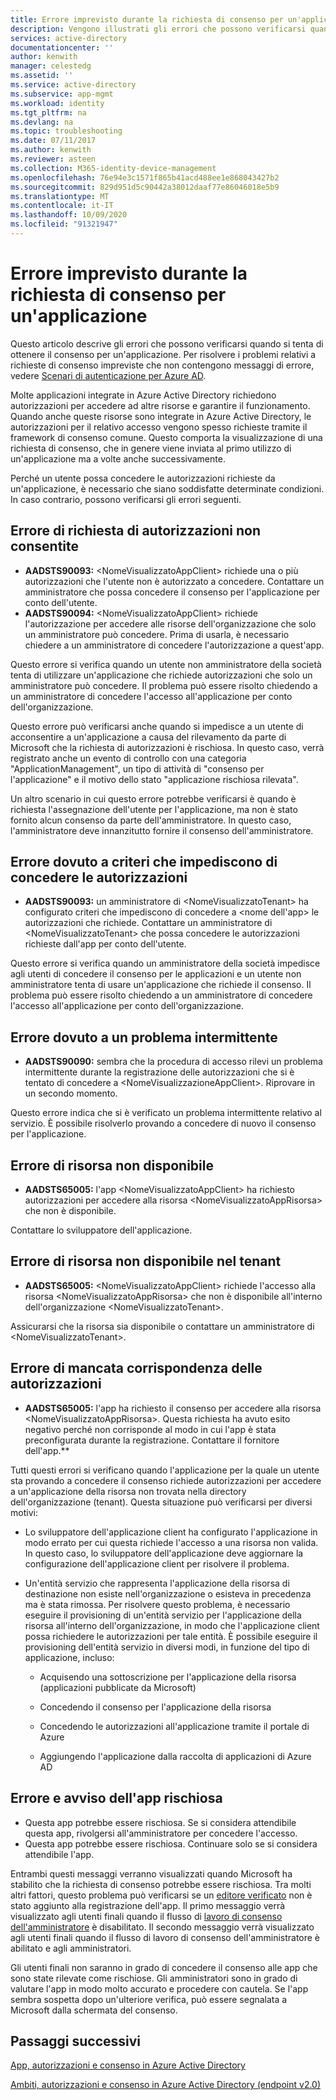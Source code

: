 ```yaml
---
title: Errore imprevisto durante la richiesta di consenso per un'applicazione | Microsoft Docs
description: Vengono illustrati gli errori che possono verificarsi quando si tenta di ottenere il consenso per un'applicazione, nonché suggerite le operazioni da eseguire per risolverli
services: active-directory
documentationcenter: ''
author: kenwith
manager: celestedg
ms.assetid: ''
ms.service: active-directory
ms.subservice: app-mgmt
ms.workload: identity
ms.tgt_pltfrm: na
ms.devlang: na
ms.topic: troubleshooting
ms.date: 07/11/2017
ms.author: kenwith
ms.reviewer: asteen
ms.collection: M365-identity-device-management
ms.openlocfilehash: 76e94e3c1571f865b41acd488ee1e868043427b2
ms.sourcegitcommit: 829d951d5c90442a38012daaf77e86046018e5b9
ms.translationtype: MT
ms.contentlocale: it-IT
ms.lasthandoff: 10/09/2020
ms.locfileid: "91321947"
---
```

# <a name="unexpected-error-when-performing-consent-to-an-application"></a>Errore imprevisto durante la richiesta di consenso per un'applicazione

Questo articolo descrive gli errori che possono verificarsi quando si tenta di ottenere il consenso per un'applicazione. Per risolvere i problemi relativi a richieste di consenso impreviste che non contengono messaggi di errore, vedere [Scenari di autenticazione per Azure AD](https://docs.microsoft.com/azure/active-directory/develop/active-directory-authentication-scenarios).

Molte applicazioni integrate in Azure Active Directory richiedono autorizzazioni per accedere ad altre risorse e garantire il funzionamento. Quando anche queste risorse sono integrate in Azure Active Directory, le autorizzazioni per il relativo accesso vengono spesso richieste tramite il framework di consenso comune. Questo comporta la visualizzazione di una richiesta di consenso, che in genere viene inviata al primo utilizzo di un'applicazione ma a volte anche successivamente.

Perché un utente possa concedere le autorizzazioni richieste da un'applicazione, è necessario che siano soddisfatte determinate condizioni. In caso contrario, possono verificarsi gli errori seguenti.

## <a name="requesting-not-authorized-permissions-error"></a>Errore di richiesta di autorizzazioni non consentite
* **AADSTS90093:** &lt;NomeVisualizzatoAppClient&gt; richiede una o più autorizzazioni che l'utente non è autorizzato a concedere. Contattare un amministratore che possa concedere il consenso per l'applicazione per conto dell'utente.
* **AADSTS90094:** &lt;NomeVisualizzatoAppClient&gt; richiede l'autorizzazione per accedere alle risorse dell'organizzazione che solo un amministratore può concedere. Prima di usarla, è necessario chiedere a un amministratore di concedere l'autorizzazione a quest'app.

Questo errore si verifica quando un utente non amministratore della società tenta di utilizzare un'applicazione che richiede autorizzazioni che solo un amministratore può concedere. Il problema può essere risolto chiedendo a un amministratore di concedere l'accesso all'applicazione per conto dell'organizzazione.

Questo errore può verificarsi anche quando si impedisce a un utente di acconsentire a un'applicazione a causa del rilevamento da parte di Microsoft che la richiesta di autorizzazioni è rischiosa. In questo caso, verrà registrato anche un evento di controllo con una categoria "ApplicationManagement", un tipo di attività di "consenso per l'applicazione" e il motivo dello stato "applicazione rischiosa rilevata".

Un altro scenario in cui questo errore potrebbe verificarsi è quando è richiesta l'assegnazione dell'utente per l'applicazione, ma non è stato fornito alcun consenso da parte dell'amministratore. In questo caso, l'amministratore deve innanzitutto fornire il consenso dell'amministratore.   

## <a name="policy-prevents-granting-permissions-error"></a>Errore dovuto a criteri che impediscono di concedere le autorizzazioni
* **AADSTS90093:** un amministratore di &lt;NomeVisualizzatoTenant&gt; ha configurato criteri che impediscono di concedere a &lt;nome dell'app&gt; le autorizzazioni che richiede. Contattare un amministratore di &lt;NomeVisualizzatoTenant&gt; che possa concedere le autorizzazioni richieste dall'app per conto dell'utente.

Questo errore si verifica quando un amministratore della società impedisce agli utenti di concedere il consenso per le applicazioni e un utente non amministratore tenta di usare un'applicazione che richiede il consenso. Il problema può essere risolto chiedendo a un amministratore di concedere l'accesso all'applicazione per conto dell'organizzazione.

## <a name="intermittent-problem-error"></a>Errore dovuto a un problema intermittente
* **AADSTS90090:** sembra che la procedura di accesso rilevi un problema intermittente durante la registrazione delle autorizzazioni che si è tentato di concedere a &lt;NomeVisualizzazioneAppClient&gt;. Riprovare in un secondo momento.

Questo errore indica che si è verificato un problema intermittente relativo al servizio. È possibile risolverlo provando a concedere di nuovo il consenso per l'applicazione.

## <a name="resource-not-available-error"></a>Errore di risorsa non disponibile
* **AADSTS65005:** l'app &lt;NomeVisualizzatoAppClient&gt; ha richiesto autorizzazioni per accedere alla risorsa &lt;NomeVisualizzatoAppRisorsa&gt; che non è disponibile. 

Contattare lo sviluppatore dell'applicazione.

##  <a name="resource-not-available-in-tenant-error"></a>Errore di risorsa non disponibile nel tenant
* **AADSTS65005:** &lt;NomeVisualizzatoAppClient&gt; richiede l'accesso alla risorsa &lt;NomeVisualizzatoAppRisorsa&gt; che non è disponibile all'interno dell'organizzazione &lt;NomeVisualizzatoTenant&gt;. 

Assicurarsi che la risorsa sia disponibile o contattare un amministratore di &lt;NomeVisualizzatoTenant&gt;.

## <a name="permissions-mismatch-error"></a>Errore di mancata corrispondenza delle autorizzazioni
* **AADSTS65005:** l'app ha richiesto il consenso per accedere alla risorsa &lt;NomeVisualizzatoAppRisorsa&gt;. Questa richiesta ha avuto esito negativo perché non corrisponde al modo in cui l'app è stata preconfigurata durante la registrazione. Contattare il fornitore dell'app.**

Tutti questi errori si verificano quando l'applicazione per la quale un utente sta provando a concedere il consenso richiede autorizzazioni per accedere a un'applicazione della risorsa non trovata nella directory dell'organizzazione (tenant). Questa situazione può verificarsi per diversi motivi:

-   Lo sviluppatore dell'applicazione client ha configurato l'applicazione in modo errato per cui questa richiede l'accesso a una risorsa non valida. In questo caso, lo sviluppatore dell'applicazione deve aggiornare la configurazione dell'applicazione client per risolvere il problema.

-   Un'entità servizio che rappresenta l'applicazione della risorsa di destinazione non esiste nell'organizzazione o esisteva in precedenza ma è stata rimossa. Per risolvere questo problema, è necessario eseguire il provisioning di un'entità servizio per l'applicazione della risorsa all'interno dell'organizzazione, in modo che l'applicazione client possa richiedere le autorizzazioni per tale entità. È possibile eseguire il provisioning dell'entità servizio in diversi modi, in funzione del tipo di applicazione, incluso:

    -   Acquisendo una sottoscrizione per l'applicazione della risorsa (applicazioni pubblicate da Microsoft)

    -   Concedendo il consenso per l'applicazione della risorsa

    -   Concedendo le autorizzazioni all'applicazione tramite il portale di Azure

    -   Aggiungendo l'applicazione dalla raccolta di applicazioni di Azure AD

## <a name="risky-app-error-and-warning"></a>Errore e avviso dell'app rischiosa
* Questa app potrebbe essere rischiosa. Se si considera attendibile questa app, rivolgersi all'amministratore per concedere l'accesso.
* Questa app potrebbe essere rischiosa. Continuare solo se si considera attendibile l'app.

Entrambi questi messaggi verranno visualizzati quando Microsoft ha stabilito che la richiesta di consenso potrebbe essere rischiosa. Tra molti altri fattori, questo problema può verificarsi se un [editore verificato](../develop/publisher-verification-overview.md) non è stato aggiunto alla registrazione dell'app. Il primo messaggio verrà visualizzato agli utenti finali quando il flusso di [lavoro di consenso dell'amministratore](configure-admin-consent-workflow.md) è disabilitato. Il secondo messaggio verrà visualizzato agli utenti finali quando il flusso di lavoro di consenso dell'amministratore è abilitato e agli amministratori. 

Gli utenti finali non saranno in grado di concedere il consenso alle app che sono state rilevate come rischiose. Gli amministratori sono in grado di valutare l'app in modo molto accurato e procedere con cautela. Se l'app sembra sospetta dopo un'ulteriore verifica, può essere segnalata a Microsoft dalla schermata del consenso. 

## <a name="next-steps"></a>Passaggi successivi 

[App, autorizzazioni e consenso in Azure Active Directory](https://docs.microsoft.com/azure/active-directory/active-directory-apps-permissions-consent)<br>

[Ambiti, autorizzazioni e consenso in Azure Active Directory (endpoint v2.0)](https://docs.microsoft.com/azure/active-directory/develop/active-directory-v2-scopes)


